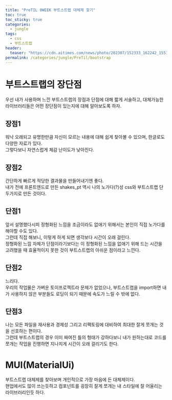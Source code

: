 ```yaml
---
title: "PreTIL 0WEEK 부트스트랩 대체제 찾기"
toc: true
toc_sticky: true
categories:
  - jungle
tags:
  - css
  - 부트스트랩
header:
  teaser: "https://cdn.aitimes.com/news/photo/202307/152333_162242_1553.jpg"
permalink: /categories/jungle/PreTil/bootstrap
---
```

# 부트스트랩의 장단점
우선 내가 사용하며 느낀 부트스트랩의 장점과 단점에 대해 짧게 서술하고, 대체가능한 라이브러리들은 어떤 장단점이 있는지에 대해 알아보도록 하자.
## 장점1
워낙 오래되고 유명한만큼 자신이 모르는 내용에 대해 쉽게 찾아볼 수 있으며, 한글로도 다양한 자료가 있다.<br>
그렇다보니 자연스럽게 체감 난이도가 낮아진다.
## 장점2
간단하게 빠르게 적당한 결과물을 만들어내기엔 좋다.<br>
내가 전에 프론트엔드로 만든 shakes_pt 역시 나의 노가다(?)성 css와 부트스트랩 단 두가지로 만든 것이다.
## 단점1
앞서 설명했다시피 정형화된 느낌을 조금이라도 없애기 위해서는 본인이 직접 노가다를 해야할 수도 있다.<br>
그런데 직접 해보니, 이렇게 하게 되면 생각보다 시간이 오래 걸린다.<br>
정형화된 느낌 자체가 단점이라기보다는 이 정형화된 느낌을 없애기 위해 드는 시간을 고려했을 때 효율적이지 못한 것이 부트스트랩의 아쉬운 점이라고 느낀다.
## 단점2
느리다.<br>
우리의 작업물은 가벼운 토이프로젝트라 문제가 없었으나, 부트스트랩을 import하면 내가 사용하지 않은 부분들도 로딩이 되기 때문에 속도가 느릴 수 밖에 없다.
## 단점3
나는 모든 파일을 재사용과 경제성 그리고 리팩토링에 대비하여 최대한 잘게 쪼개는 것을 선호하는 편이다.<br>
그런데 부트스트랩의 경우 이미 짜여진 틀의 형태가 강하다보니 내가 원하는대로 코드를 쪼개는 작업을 진행하면 지나치게 시간이 오래 걸리기도 한다.
# MUI(MaterialUi)
부트스트랩 대체제를 찾아보며 개인적으로 가장 마음에 든 대체제이다.<br>
현업에서도 많이 쓰는듯하고 컴포넌트를 굉장히 잘게 쪼개는 내 스타일에 잘 어울리는 라이브러리인듯 하다.